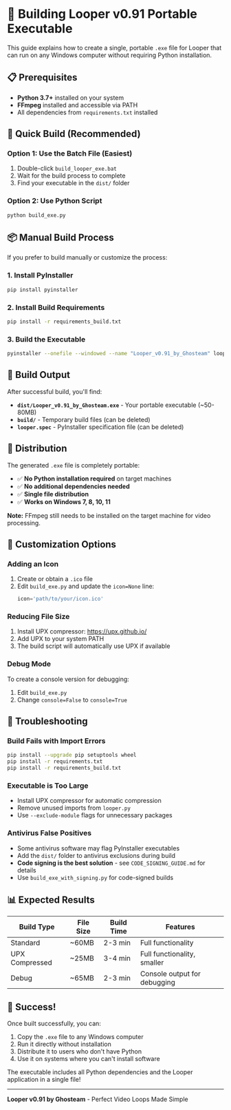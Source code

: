 # 🚀 Building Looper v0.91 Portable Executable

This guide explains how to create a single, portable `.exe` file for Looper that can run on any Windows computer without requiring Python installation.

## 📋 Prerequisites

- **Python 3.7+** installed on your system
- **FFmpeg** installed and accessible via PATH
- All dependencies from `requirements.txt` installed

## 🔧 Quick Build (Recommended)

### Option 1: Use the Batch File (Easiest)
1. Double-click `build_looper_exe.bat`
2. Wait for the build process to complete
3. Find your executable in the `dist/` folder

### Option 2: Use Python Script
```bash
python build_exe.py
```

## 📦 Manual Build Process

If you prefer to build manually or customize the process:

### 1. Install PyInstaller
```bash
pip install pyinstaller
```

### 2. Install Build Requirements
```bash
pip install -r requirements_build.txt
```

### 3. Build the Executable
```bash
pyinstaller --onefile --windowed --name "Looper_v0.91_by_Ghosteam" looper.py
```

## 🎯 Build Output

After successful build, you'll find:
- **`dist/Looper_v0.91_by_Ghosteam.exe`** - Your portable executable (~50-80MB)
- **`build/`** - Temporary build files (can be deleted)
- **`looper.spec`** - PyInstaller specification file (can be deleted)

## 📁 Distribution

The generated `.exe` file is completely portable:
- ✅ **No Python installation required** on target machines
- ✅ **No additional dependencies needed**
- ✅ **Single file distribution**
- ✅ **Works on Windows 7, 8, 10, 11**

**Note:** FFmpeg still needs to be installed on the target machine for video processing.

## 🔧 Customization Options

### Adding an Icon
1. Create or obtain a `.ico` file
2. Edit `build_exe.py` and update the `icon=None` line:
   ```python
   icon='path/to/your/icon.ico'
   ```

### Reducing File Size
1. Install UPX compressor: https://upx.github.io/
2. Add UPX to your system PATH
3. The build script will automatically use UPX if available

### Debug Mode
To create a console version for debugging:
1. Edit `build_exe.py`
2. Change `console=False` to `console=True`

## 🐛 Troubleshooting

### Build Fails with Import Errors
```bash
pip install --upgrade pip setuptools wheel
pip install -r requirements.txt
pip install -r requirements_build.txt
```

### Executable is Too Large
- Install UPX compressor for automatic compression
- Remove unused imports from `looper.py`
- Use `--exclude-module` flags for unnecessary packages

### Antivirus False Positives
- Some antivirus software may flag PyInstaller executables
- Add the `dist/` folder to antivirus exclusions during build
- **Code signing is the best solution** - see `CODE_SIGNING_GUIDE.md` for details
- Use `build_exe_with_signing.py` for code-signed builds

## 📊 Expected Results

| Build Type | File Size | Build Time | Features |
|------------|-----------|------------|----------|
| Standard | ~60MB | 2-3 min | Full functionality |
| UPX Compressed | ~25MB | 3-4 min | Full functionality, smaller |
| Debug | ~65MB | 2-3 min | Console output for debugging |

## 🎉 Success!

Once built successfully, you can:
1. Copy the `.exe` file to any Windows computer
2. Run it directly without installation
3. Distribute it to users who don't have Python
4. Use it on systems where you can't install software

The executable includes all Python dependencies and the Looper application in a single file!

---

**Looper v0.91 by Ghosteam** - Perfect Video Loops Made Simple

